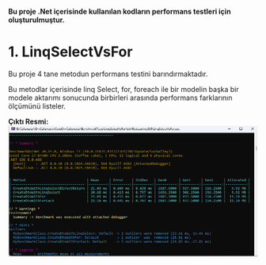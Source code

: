 <b>Bu proje .Net içerisinde kullanılan kodların performans testleri için oluşturulmuştur.</b>
<h1>1. LinqSelectVsFor</h1>
<p>Bu proje 4 tane metodun performans testini barındırmaktadır.</p>
<p>Bu metodlar içerisinde linq Select, for, foreach ile bir modelin başka bir modele aktarımı sonucunda birbirleri arasında performans farklarının ölçümünü listeler.</p>
<b>Çıktı Resmi:</b>
<img src="/LinqSelectVsFor/ResultImage/LinqSelectVsForResult.png" />
